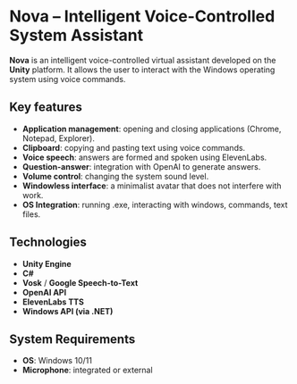 # Nova – Intelligent Voice-Controlled System Assistant

**Nova** is an intelligent voice-controlled virtual assistant developed on the **Unity** platform. It allows the user to interact with the Windows operating system using voice commands.

## Key features

- **Application management**: opening and closing applications (Chrome, Notepad, Explorer).
- **Clipboard**: copying and pasting text using voice commands.
- **Voice speech**: answers are formed and spoken using ElevenLabs.
- **Question-answer**: integration with OpenAI to generate answers.
- **Volume control**: changing the system sound level.
- **Windowless interface**: a minimalist avatar that does not interfere with work.
- **OS Integration**: running .exe, interacting with windows, commands, text files.

## Technologies

- **Unity Engine**
- **C#**
- **Vosk** / **Google Speech-to-Text**
- **OpenAI API**
- **ElevenLabs TTS**
- **Windows API (via .NET)**

## System Requirements

- **OS**: Windows 10/11
- **Microphone**: integrated or external
